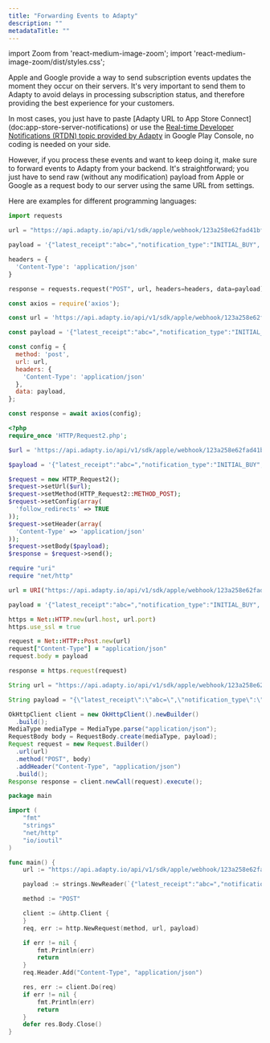 ```yaml
---
title: "Forwarding Events to Adapty"
description: ""
metadataTitle: ""
---
```


import Zoom from 'react-medium-image-zoom';
import 'react-medium-image-zoom/dist/styles.css';

Apple and Google provide a way to send subscription events updates the moment they occur on their servers. It's very important to send them to Adapty to avoid delays in processing subscription status, and therefore providing the best experience for your customers.

In most cases, you just have to paste [Adapty URL to App Store Connect] \(doc:app-store-server-notifications) or use the [Real-time Developer Notifications (RTDN) topic provided by Adapty](real-time-developer-notifications-rtdn) in Google Play Console, no coding is needed on your side.

However, if you process these events and want to keep doing it, make sure to forward events to Adapty from your backend. It's straightforward; you just have to send raw \(without any modification\) payload from Apple or Google as a request body to our server using the same URL from settings.

Here are examples for different programming languages:

```python title="Python"
import requests

url = "https://api.adapty.io/api/v1/sdk/apple/webhook/123a258e62fad41bfa734f4b0dbcad456/" # don't forget to replace this URL

payload = '{"latest_receipt":"abc=","notification_type":"INITIAL_BUY",...}' # json encoded payload from Apple/Google

headers = {
  'Content-Type': 'application/json'
}

response = requests.request("POST", url, headers=headers, data=payload)
```
```javascript title="Javascript"
const axios = require('axios');

const url = 'https://api.adapty.io/api/v1/sdk/apple/webhook/123a258e62fad41bfa734f4b0dbcad456/'; // don't forget to replace this URL

const payload = '{"latest_receipt":"abc=","notification_type":"INITIAL_BUY",...}'; // json encoded payload from Apple/Google

const config = {
  method: 'post',
  url: url,
  headers: { 
    'Content-Type': 'application/json'
  },
  data: payload,
};

const response = await axios(config);
```
```php title="Php"
<?php
require_once 'HTTP/Request2.php';

$url = 'https://api.adapty.io/api/v1/sdk/apple/webhook/123a258e62fad41bfa734f4b0dbcad456/'; // don't forget to replace this URL

$payload = '{"latest_receipt":"abc=","notification_type":"INITIAL_BUY",...}'; // json encoded payload from Apple/Google

$request = new HTTP_Request2();
$request->setUrl($url);
$request->setMethod(HTTP_Request2::METHOD_POST);
$request->setConfig(array(
  'follow_redirects' => TRUE
));
$request->setHeader(array(
  'Content-Type' => 'application/json'
));
$request->setBody($payload);
$response = $request->send();
```
```ruby title="Ruby"
require "uri"
require "net/http"

url = URI("https://api.adapty.io/api/v1/sdk/apple/webhook/123a258e62fad41bfa734f4b0dbcad456/") # don't forget to replace this URL

payload = '{"latest_receipt":"abc=","notification_type":"INITIAL_BUY",...}' # json encoded payload from Apple/Google

https = Net::HTTP.new(url.host, url.port)
https.use_ssl = true

request = Net::HTTP::Post.new(url)
request["Content-Type"] = "application/json"
request.body = payload

response = https.request(request)
```
```java title="Java"
String url = "https://api.adapty.io/api/v1/sdk/apple/webhook/123a258e62fad41bfa734f4b0dbcad456/"; // don't forget to replace this URL

String payload = "{\"latest_receipt\":\"abc=\",\"notification_type\":\"INITIAL_BUY\",...}" // json encoded payload from Apple/Google

OkHttpClient client = new OkHttpClient().newBuilder()
  .build();
MediaType mediaType = MediaType.parse("application/json");
RequestBody body = RequestBody.create(mediaType, payload);
Request request = new Request.Builder()
  .url(url)
  .method("POST", body)
  .addHeader("Content-Type", "application/json")
  .build();
Response response = client.newCall(request).execute();
```
```go title="Go"
package main

import (
	"fmt"
	"strings"
	"net/http"
	"io/ioutil"
)

func main() {
	url := "https://api.adapty.io/api/v1/sdk/apple/webhook/123a258e62fad41bfa734f4b0dbcad456/"; // don't forget to replace this URL

	payload := strings.NewReader(`{"latest_receipt":"abc=","notification_type":"INITIAL_BUY",...}`) // json encoded payload from Apple/Google

	method := "POST"

	client := &http.Client {
	}
	req, err := http.NewRequest(method, url, payload)

	if err != nil {
		fmt.Println(err)
		return
	}
	req.Header.Add("Content-Type", "application/json")

	res, err := client.Do(req)
	if err != nil {
		fmt.Println(err)
		return
	}
	defer res.Body.Close()
}
```